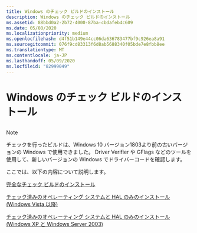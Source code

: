```yaml
---
title: Windows のチェック ビルドのインストール
description: Windows のチェック ビルドのインストール
ms.assetid: 88bbd0a2-2b72-4000-87ba-cbdafeb4c609
ms.date: 05/08/2020
ms.localizationpriority: medium
ms.openlocfilehash: d4f51b149e44cc06da636783477bf9c926ea8a91
ms.sourcegitcommit: 076f9cd83313f6d8ab5688340f05bde7e8fbb8ee
ms.translationtype: MT
ms.contentlocale: ja-JP
ms.lasthandoff: 05/09/2020
ms.locfileid: "82999049"
---
```

# <a name="installing-the-checked-build-of-windows"></a>Windows のチェック ビルドのインストール

## <span id="ddk_installing_the_checked_build_tools"></span><span id="DDK_INSTALLING_THE_CHECKED_BUILD_TOOLS"></span>

> [!NOTE]
> チェックを行ったビルドは、Windows 10 バージョン1803より前の古いバージョンの Windows で使用できました。
> Driver Verifier や GFlags などのツールを使用して、新しいバージョンの Windows でドライバーコードを確認します。

ここでは、以下の内容について説明します。

[完全なチェック ビルドのインストール](installing-the-complete-checked-build.md)

[チェック済みのオペレーティング システムと HAL のみのインストール (Windows Vista 以降)](installing-just-the-checked-operating-system-and-hal--for-windows-vist.md)

[チェック済みのオペレーティング システムと HAL のみのインストール (Windows XP と Windows Server 2003)](installing-just-the-checked-operating-system-and-hal--for-windows-xp-a.md)

 

 





